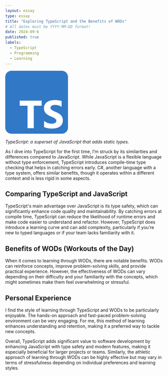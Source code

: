 ```yaml
---
layout: essay
type: essay
title: "Exploring TypeScript and the Benefits of WODs"
# All dates must be YYYY-MM-DD format!
date: 2024-09-6
published: true
labels:
  - TypeScript
  - Programming
  - Learning
---
```


<img width="200px" class="rounded float-start pe-4" src="../img/typescriptlogo.png">

*TypeScript: a superset of JavaScript that adds static types.*

As I dive into TypeScript for the first time, I’m struck by its similarities and differences compared to JavaScript. While JavaScript is a flexible language without type enforcement, TypeScript introduces compile-time type checking that helps in catching errors early. C#, another language with a type system, offers similar benefits, though it operates within a different context and is less rigid in some aspects.

## Comparing TypeScript and JavaScript

TypeScript's main advantage over JavaScript is its type safety, which can significantly enhance code quality and maintainability. By catching errors at compile time, TypeScript can reduce the likelihood of runtime errors and make code easier to understand and refactor. However, TypeScript does introduce a learning curve and can add complexity, particularly if you’re new to typed languages or if your team lacks familiarity with it.

## Benefits of WODs (Workouts of the Day)

When it comes to learning through WODs, there are notable benefits. WODs can reinforce concepts, improve problem-solving skills, and provide practical experience. However, the effectiveness of WODs can vary depending on their difficulty and your familiarity with the concepts, which might sometimes make them feel overwhelming or stressful.

## Personal Experience

I find the style of learning through TypeScript and WODs to be particularly enjoyable. The hands-on approach and fast-paced problem-solving environment can be very engaging. For me, this method of learning enhances understanding and retention, making it a preferred way to tackle new concepts.

Overall, TypeScript adds significant value to software development by enhancing JavaScript with type safety and modern features, making it especially beneficial for larger projects or teams. Similarly, the athletic approach of learning through WODs can be highly effective but may vary in terms of stressfulness depending on individual preferences and learning styles.
